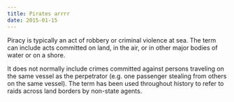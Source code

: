 ```yaml
---
title: Pirates arrrr
date: 2015-01-15
---
```


Piracy is typically an act of robbery or criminal violence at sea. The term can include acts committed on land, in the air, or in other major bodies of water or on a shore.
<!--more-->

It does not normally include crimes committed against persons traveling on the same vessel as the perpetrator (e.g. one passenger stealing from others on the same vessel). The term has been used throughout history to refer to raids across land borders by non-state agents.
